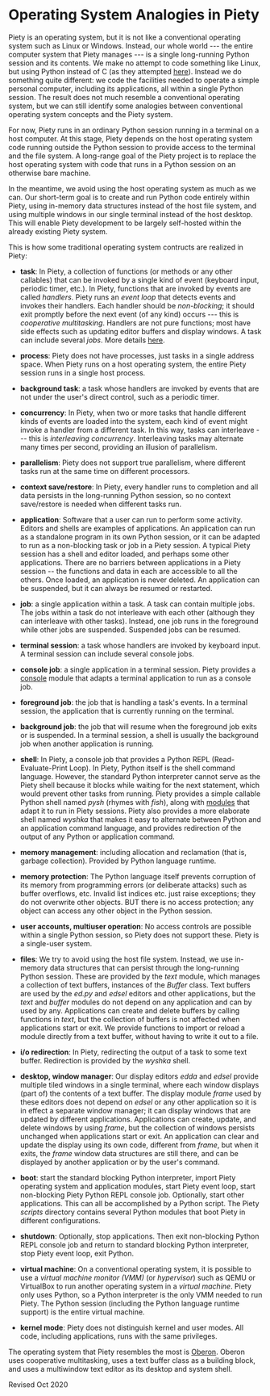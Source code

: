 
Operating System Analogies in Piety
===================================

Piety is an operating system, but it is not like a conventional
operating system such as Linux or Windows.  Instead, our whole world
--- the entire computer system that Piety manages --- is a single
long-running Python session and its contents.  We make no attempt to
code something like Linux, but using Python instead of C
(as they attempted [here](https://github.com/jtauber/pyv6)).
Instead we do something quite different: we code the facilities needed to 
operate a simple personal computer, including its applications, all within 
a single Python session.  The result does not much resemble a conventional 
operating system, but we can still identify some analogies between 
conventional operating system concepts and the Piety system.

For now, Piety runs in an ordinary Python session running in a
terminal on a host computer.  At this stage, Piety depends on the
host operating system code running outside the Python session to
provide access to the terminal and the file system.  A long-range goal
of the Piety project is to replace the host operating system with code
that runs in a Python session on an otherwise bare machine.

In the meantime, we avoid using the host operating system as much as
we can.  Our short-term goal is to create and run Python code entirely
within Piety, using in-memory data structures instead of the host file
system, and using multiple windows in our single terminal instead of
the host desktop.  This will enable Piety development to be largely
self-hosted within the already existing Piety system.

This is how some traditional operating system contructs are realized in Piety:

- **task**: In Piety, a collection of functions (or methods or
any other callables) that can be invoked by a single kind of event
(keyboard input, periodic timer, etc.).  In Piety, functions that
are invoked by events are called *handlers*.  Piety runs an *event
loop* that detects events and invokes their handlers.  Each handler
should be *non-blocking*; it should exit promptly before the next
event (of any kind) occurs --- this is *cooperative multitasking*.
Handlers are not pure functions; most have side effects such as
updating editor buffers and display windows.  A task can include
several *jobs*.  More details [here](../piety/README.md).

- **process**: Piety does not have processes,
just tasks in a single address space.  When Piety runs on a host
operating system, the entire Piety session runs in a single host process.

- **background task**: a task whose handlers are invoked by
events that are not under the user's direct control, such as
a periodic timer.

- **concurrency**: In Piety, when two or more tasks that handle
different kinds of events are loaded into the system, each kind of
event might invoke a handler from a different task.  In this way,
tasks can interleave --- this is *interleaving concurrency*.
Interleaving tasks may alternate many times per second, providing an
illusion of parallelism.

- **parallelism**: Piety does not support true parallelism, where
different tasks run at the same time on different processors.

- **context save/restore**: In Piety, every handler runs to completion
and all data persists in the long-running Python session, so no
context save/restore is needed when different tasks run.

- **application**: Software that a user can run to perform some activity.
Editors and shells are examples of applications.  An application can run
as a standalone program in its own Python session, or it can be adapted to
run as a non-blocking task or job in a Piety session.
A typical Piety session has a shell and editor loaded, and perhaps some
other applications.   There are no barriers between applications
in a Piety session -- the functions and data in each
are accessible to all the others.  Once loaded, an application is never
deleted.  An application can be suspended, but it can always be resumed 
or restarted.

- **job**: a single application within a task.  A task can contain
multiple jobs.  The jobs within a task do not interleave with each
other (although they can interleave with other tasks).  Instead, one
job runs in the foreground while other jobs are suspended.  Suspended
jobs can be resumed.

- **terminal session**: a task whose handlers are invoked by keyboard
input.  A terminal session can include several console jobs.

- **console job**: a single application in a terminal session.
  Piety provides a [console](../console/README.md) module that
  adapts a terminal application to run as a console job.

- **foreground job**: the job that is handling a task's events.  In a
    terminal session, the application that is currently running on the
    terminal.

- **background job**: the job that will resume when the foreground job
    exits or is suspended.  In a terminal session, a shell is
    usually the background job when another application is running.

- **shell**: In Piety, a console job that provides a Python REPL (Read-
Evaluate-Print Loop).  In Piety, Python itself is the shell command
language.  However, the standard Python interpreter cannot serve as the
Piety shell because it blocks while waiting for the next statement, which
would prevent other tasks from running.  Piety provides a simple callable
Python shell named *pysh* (rhymes with *fish*), along with
[modules](../shells/README.md) that adapt it to run in Piety sessions.
Piety also provides a more elaborate shell named *wyshka* that makes it
easy to alternate between Python and an application command language, and
provides redirection of the output of any Python or application command.

- **memory management**: including allocation and reclamation (that is,
garbage collection).  Provided by Python language runtime.

- **memory protection**: The Python language itself prevents
corruption of its memory from programming errors (or deliberate
attacks) such as buffer overflows, etc.  Invalid list indices
etc. just raise exceptions; they do not overwrite other objects.  BUT there
is no access protection; any object can access any other object in the
Python session.

- **user accounts, multiuser operation**: No access controls
are possible within a single Python session, so Piety does not support
these.  Piety is a single-user system.

- **files**: We try to avoid using the host file system.  Instead, we use
in-memory data structures that can persist through the long-running Python
session.  These are provided by the *text* module, which manages a
collection of text buffers, instances of the *Buffer* class.  Text buffers
are used by the *ed.py* and *edsel* editors and other applications, but
the *text* and *buffer* modules do not depend on any application and can
by used by any.  Applications can create and delete buffers by calling
functions in *text*, but the collection of buffers is not affected when
applications start or exit.   We provide functions to import or reload a
module directly from a text buffer, without having to write it out to a
file.

- **i/o redirection**: In Piety, redirecting the output of
a task to some text buffer.  Redirection is provided by the *wyshka* shell.

- **desktop, window manager**: Our display editors *edda* and *edsel*
provide multiple tiled windows in a single terminal, where each window
displays (part of) the contents of a text buffer.  The display module
*frame* used by these editors does not depend on *edsel* or any other
application so it is in effect a separate window manager; it can display
windows that are updated by different applications. Applications can
create, update, and delete windows by using *frame*, but the collection of
windows persists unchanged when applications start or exit.   An
application can clear and update the display using its own code, different
from *frame*, but when it exits, the *frame* window data structures are
still there, and can be displayed by another application or by the user's
command.

- **boot**: start the standard blocking Python interpreter, import
Piety operating system and application modules, start Piety event
loop, start non-blocking Piety Python REPL console job.  Optionally,
start other applications.  This can all be accomplished by a Python
script.  The Piety *scripts* directory contains several Python modules
that boot Piety in different configurations.

- **shutdown**: Optionally, stop applications.  Then exit non-blocking
Python REPL console job and return to standard blocking Python
interpreter, stop Piety event loop, exit Python.

- **virtual machine**: On a conventional operating system, it is possible
to use a *virtual machine monitor (VMM)* (or *hypervisor*) such as QEMU or
VirtualBox to run another operating system in a *virtual machine*. Piety
only uses Python, so a Python interpreter is the only VMM needed to run
Piety.  The Python session (including the Python language runtime support)
is the entire virtual machine.

- **kernel mode**: Piety does not distinguish kernel and user modes.
All code, including applications, runs with the same privileges.

The operating system that Piety resembles the most is
[Oberon](http://www.projectoberon.com/).  Oberon uses cooperative
multitasking, uses a text buffer class as a building block, and uses a
multiwindow text editor as its desktop and system shell.

Revised Oct 2020

